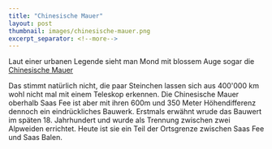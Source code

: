 ```yaml
---
title: "Chinesische Mauer"
layout: post
thumbnail: images/chinesische-mauer.png
excerpt_separator: <!--more-->
---
```


Laut einer urbanen Legende sieht man Mond mit blossem Auge sogar die [Chinesische Mauer](https://s.geo.admin.ch/1zil6burimrd)

Das stimmt natürlich nicht, die paar Steinchen lassen sich aus 400'000 km wohl nicht mal mit einem Teleskop erkennen. Die Chinesische Mauer oberhalb Saas Fee ist aber mit ihren 600m und 350 Meter Höhendifferenz dennoch ein eindrückliches Bauwerk. Erstmals erwähnt wrude das Bauwert im späten 18. Jahrhundert und wurde als Trennung zwischen zwei Alpweiden errichtet. Heute ist sie ein Teil der Ortsgrenze zwischen Saas Fee und Saas Balen. 
<!--more-->

